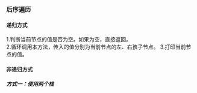 <h3>后序遍历</h3>
<h4>递归方式</h4>
1.判断当前节点的值是否为空。如果为空，直接返回。<br>
2.循环调用本方法，传入的值分别为当前节点的左、右孩子节点。
3.打印当前节点的值。<br>

<h4>非递归方式</h4>
<h5>方式一：使用两个栈</h5>
